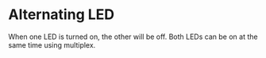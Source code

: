 # Alternating LED
When one LED is turned on, the other will be off.
Both LEDs can be on at the same time using multiplex.
